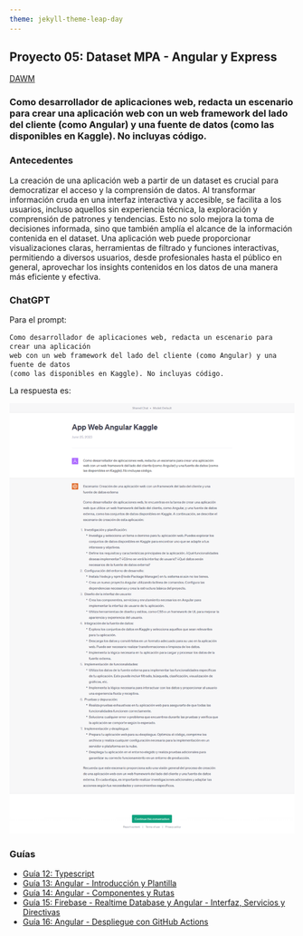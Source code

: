```yaml
---
theme: jekyll-theme-leap-day
---
```


## Proyecto 05: Dataset MPA - Angular y Express

[DAWM](/DAWM/)

### Como desarrollador de aplicaciones web, redacta un escenario para crear una aplicación web con un web framework del lado del cliente (como Angular) y una fuente de datos (como las disponibles en Kaggle). No incluyas código.

### Antecedentes

La creación de una aplicación web a partir de un dataset es crucial para democratizar el acceso y la comprensión de datos. Al transformar información cruda en una interfaz interactiva y accesible, se facilita a los usuarios, incluso aquellos sin experiencia técnica, la exploración y comprensión de patrones y tendencias. Esto no solo mejora la toma de decisiones informada, sino que también amplía el alcance de la información contenida en el dataset. Una aplicación web puede proporcionar visualizaciones claras, herramientas de filtrado y funciones interactivas, permitiendo a diversos usuarios, desde profesionales hasta el público en general, aprovechar los insights contenidos en los datos de una manera más eficiente y efectiva.

### ChatGPT

Para el prompt: 

```
Como desarrollador de aplicaciones web, redacta un escenario para crear una aplicación 
web con un web framework del lado del cliente (como Angular) y una fuente de datos 
(como las disponibles en Kaggle). No incluyas código.
```
La respuesta es:

![respuesta](archivos/proyecto06-pregunta.png)

### Guías

* [Guía 12: Typescript](/DAWM/guias/2023/guia12)
* [Guía 13: Angular - Introducción y Plantilla](/DAWM/guias/2023/guia13)
* [Guía 14: Angular - Componentes y Rutas](/DAWM/guias/2023/guia14)
* [Guía 15: Firebase - Realtime Database y Angular - Interfaz, Servicios y Directivas](/DAWM/guias/2023/guia15)
* [Guía 16: Angular - Despliegue con GitHub Actions](/DAWM/guias/2023/guia16)
